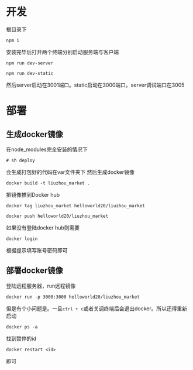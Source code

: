 # 开发

根目录下

    npm i

安装完毕后打开两个终端分别启动服务端与客户端

    npm run dev-server

    npm run dev-static

然后server启动在3001端口。static启动在3000端口。server调试端口在3005

# 部署

## 生成docker镜像
在node_modules完全安装的情况下

    # sh deploy

会生成打包好的代码在var文件夹下
然后生成docker镜像

    docker build -t liuzhou_market .

把镜像推到Docker hub

    docker tag liuzhou_market helloworld20/liuzhou_market

    docker push helloworld20/liuzhou_market

如果没有登陆docker hub则需要

    docker login

根据提示填写账号密码即可

## 部署docker镜像

登陆远程服务器，run远程镜像

    docker run -p 3000:3000 helloworld20/liuzhou_market

但是有个小问题是。一旦`ctrl + c`或者关调终端后会退出docker。所以还得重新启动

    docker ps -a

找到暂停的id

    docker restart <id>

即可


